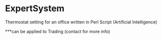 # ExpertSystem
Thermostat setting for an office written in Perl Script  (Artificial Intelligence)

***can be applied to Trading (contact for more info)
